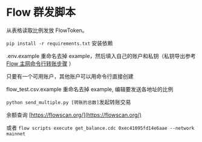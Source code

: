 # Flow 群发脚本

从表格读取比例发放 FlowToken。

`pip install -r requirements.txt` 安装依赖

.env.example 重命名去掉 example，然后填入自己的账户和私钥（私钥导出参考[Flow 主网命令行转账步骤](https://script.money/posts/027-flow_mainnet_cli_transaction/) ）

只要有一个可用账户，其他账户可以用命令行直接创建

flow_test.csv.example 重命名去掉 example, 编辑要发送各地址的比例

`python send_multiple.py [转账的总数]`发起转账交易

余额查询 [https://flowscan.org/](https://flowscan.org/)

或者 `flow scripts execute get_balance.cdc 0xec41095fd14e6aae --network mainnet`
